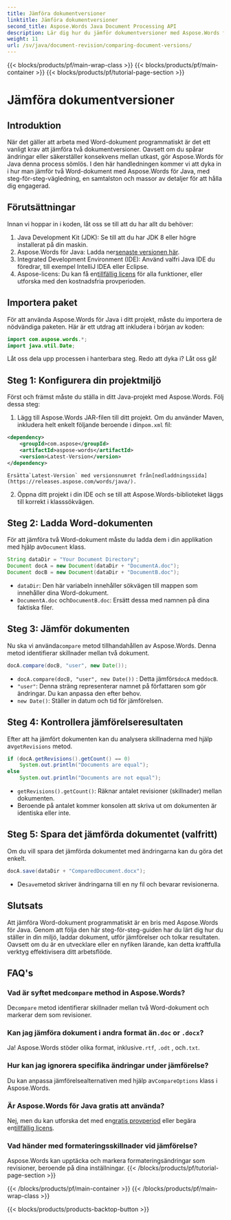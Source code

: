 ```yaml
---
title: Jämföra dokumentversioner
linktitle: Jämföra dokumentversioner
second_title: Aspose.Words Java Document Processing API
description: Lär dig hur du jämför dokumentversioner med Aspose.Words för Java. Steg-för-steg-guide för effektiv versionskontroll.
weight: 11
url: /sv/java/document-revision/comparing-document-versions/
---
```


{{< blocks/products/pf/main-wrap-class >}}
{{< blocks/products/pf/main-container >}}
{{< blocks/products/pf/tutorial-page-section >}}

# Jämföra dokumentversioner

## Introduktion

När det gäller att arbeta med Word-dokument programmatiskt är det ett vanligt krav att jämföra två dokumentversioner. Oavsett om du spårar ändringar eller säkerställer konsekvens mellan utkast, gör Aspose.Words för Java denna process sömlös. I den här handledningen kommer vi att dyka in i hur man jämför två Word-dokument med Aspose.Words för Java, med steg-för-steg-vägledning, en samtalston och massor av detaljer för att hålla dig engagerad.

## Förutsättningar

Innan vi hoppar in i koden, låt oss se till att du har allt du behöver: 

1. Java Development Kit (JDK): Se till att du har JDK 8 eller högre installerat på din maskin. 
2.  Aspose.Words för Java: Ladda ner[senaste versionen här](https://releases.aspose.com/words/java/).  
3. Integrated Development Environment (IDE): Använd valfri Java IDE du föredrar, till exempel IntelliJ IDEA eller Eclipse.
4.  Aspose-licens: Du kan få en[tillfällig licens](https://purchase.aspose.com/temporary-license/) för alla funktioner, eller utforska med den kostnadsfria provperioden.


## Importera paket

För att använda Aspose.Words för Java i ditt projekt, måste du importera de nödvändiga paketen. Här är ett utdrag att inkludera i början av koden:

```java
import com.aspose.words.*;
import java.util.Date;
```

Låt oss dela upp processen i hanterbara steg. Redo att dyka i? Låt oss gå!

## Steg 1: Konfigurera din projektmiljö

Först och främst måste du ställa in ditt Java-projekt med Aspose.Words. Följ dessa steg: 

1.  Lägg till Aspose.Words JAR-filen till ditt projekt. Om du använder Maven, inkludera helt enkelt följande beroende i din`pom.xml` fil:
   ```xml
   <dependency>
       <groupId>com.aspose</groupId>
       <artifactId>aspose-words</artifactId>
       <version>Latest-Version</version>
   </dependency>
   ```
    Ersätta`Latest-Version` med versionsnumret från[nedladdningssida](https://releases.aspose.com/words/java/).

2. Öppna ditt projekt i din IDE och se till att Aspose.Words-biblioteket läggs till korrekt i klasssökvägen.


## Steg 2: Ladda Word-dokumenten

För att jämföra två Word-dokument måste du ladda dem i din applikation med hjälp av`Document` klass.

```java
String dataDir = "Your Document Directory";
Document docA = new Document(dataDir + "DocumentA.doc");
Document docB = new Document(dataDir + "DocumentB.doc");
```

- `dataDir`: Den här variabeln innehåller sökvägen till mappen som innehåller dina Word-dokument.
- `DocumentA.doc` och`DocumentB.doc`: Ersätt dessa med namnen på dina faktiska filer.


## Steg 3: Jämför dokumenten

 Nu ska vi använda`compare` metod tillhandahållen av Aspose.Words. Denna metod identifierar skillnader mellan två dokument.

```java
docA.compare(docB, "user", new Date());
```

- `docA.compare(docB, "user", new Date())` : Detta jämförs`docA` med`docB`. 
- `"user"`: Denna sträng representerar namnet på författaren som gör ändringar. Du kan anpassa den efter behov.
- `new Date()`: Ställer in datum och tid för jämförelsen.

## Steg 4: Kontrollera jämförelseresultaten

 Efter att ha jämfört dokumenten kan du analysera skillnaderna med hjälp av`getRevisions` metod.

```java
if (docA.getRevisions().getCount() == 0)
    System.out.println("Documents are equal");
else
    System.out.println("Documents are not equal");
```

- `getRevisions().getCount()`: Räknar antalet revisioner (skillnader) mellan dokumenten.
- Beroende på antalet kommer konsolen att skriva ut om dokumenten är identiska eller inte.


## Steg 5: Spara det jämförda dokumentet (valfritt)

Om du vill spara det jämförda dokumentet med ändringarna kan du göra det enkelt.

```java
docA.save(dataDir + "ComparedDocument.docx");
```

-  De`save`metod skriver ändringarna till en ny fil och bevarar revisionerna.


## Slutsats

Att jämföra Word-dokument programmatiskt är en bris med Aspose.Words för Java. Genom att följa den här steg-för-steg-guiden har du lärt dig hur du ställer in din miljö, laddar dokument, utför jämförelser och tolkar resultaten. Oavsett om du är en utvecklare eller en nyfiken lärande, kan detta kraftfulla verktyg effektivisera ditt arbetsflöde.

## FAQ's

###  Vad är syftet med`compare` method in Aspose.Words?  
 De`compare` metod identifierar skillnader mellan två Word-dokument och markerar dem som revisioner.

###  Kan jag jämföra dokument i andra format än`.doc` or `.docx`?  
 Ja! Aspose.Words stöder olika format, inklusive`.rtf`, `.odt` , och`.txt`.

### Hur kan jag ignorera specifika ändringar under jämförelse?  
 Du kan anpassa jämförelsealternativen med hjälp av`CompareOptions` klass i Aspose.Words.

### Är Aspose.Words för Java gratis att använda?  
 Nej, men du kan utforska det med en[gratis provperiod](https://releases.aspose.com/) eller begära en[tillfällig licens](https://purchase.aspose.com/temporary-license/).

### Vad händer med formateringsskillnader vid jämförelse?  
Aspose.Words kan upptäcka och markera formateringsändringar som revisioner, beroende på dina inställningar.
{{< /blocks/products/pf/tutorial-page-section >}}

{{< /blocks/products/pf/main-container >}}
{{< /blocks/products/pf/main-wrap-class >}}

{{< blocks/products/products-backtop-button >}}
